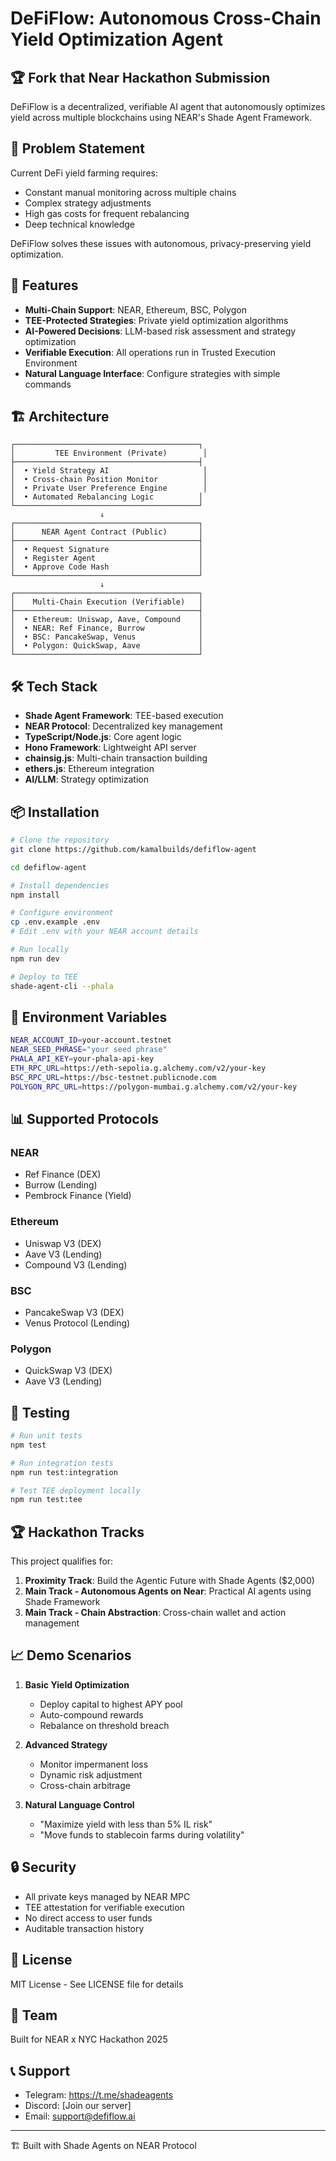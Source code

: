 # DeFiFlow: Autonomous Cross-Chain Yield Optimization Agent

## 🏆 Fork that Near Hackathon Submission

DeFiFlow is a decentralized, verifiable AI agent that autonomously optimizes yield across multiple blockchains using NEAR's Shade Agent Framework.

## 🎯 Problem Statement

Current DeFi yield farming requires:
- Constant manual monitoring across multiple chains
- Complex strategy adjustments
- High gas costs for frequent rebalancing
- Deep technical knowledge

DeFiFlow solves these issues with autonomous, privacy-preserving yield optimization.

## 🚀 Features

- **Multi-Chain Support**: NEAR, Ethereum, BSC, Polygon
- **TEE-Protected Strategies**: Private yield optimization algorithms
- **AI-Powered Decisions**: LLM-based risk assessment and strategy optimization
- **Verifiable Execution**: All operations run in Trusted Execution Environment
- **Natural Language Interface**: Configure strategies with simple commands

## 🏗️ Architecture

```
┌─────────────────────────────────────────┐
│         TEE Environment (Private)        │
├─────────────────────────────────────────┤
│  • Yield Strategy AI                     │
│  • Cross-chain Position Monitor          │
│  • Private User Preference Engine        │
│  • Automated Rebalancing Logic          │
└─────────────────────────────────────────┘
                    ↓
┌─────────────────────────────────────────┐
│      NEAR Agent Contract (Public)       │
├─────────────────────────────────────────┤
│  • Request Signature                    │
│  • Register Agent                       │
│  • Approve Code Hash                    │
└─────────────────────────────────────────┘
                    ↓
┌─────────────────────────────────────────┐
│    Multi-Chain Execution (Verifiable)   │
├─────────────────────────────────────────┤
│  • Ethereum: Uniswap, Aave, Compound    │
│  • NEAR: Ref Finance, Burrow            │
│  • BSC: PancakeSwap, Venus              │
│  • Polygon: QuickSwap, Aave             │
└─────────────────────────────────────────┘
```

## 🛠️ Tech Stack

- **Shade Agent Framework**: TEE-based execution
- **NEAR Protocol**: Decentralized key management
- **TypeScript/Node.js**: Core agent logic
- **Hono Framework**: Lightweight API server
- **chainsig.js**: Multi-chain transaction building
- **ethers.js**: Ethereum integration
- **AI/LLM**: Strategy optimization

## 📦 Installation

```bash
# Clone the repository
git clone https://github.com/kamalbuilds/defiflow-agent

cd defiflow-agent

# Install dependencies
npm install

# Configure environment
cp .env.example .env
# Edit .env with your NEAR account details

# Run locally
npm run dev

# Deploy to TEE
shade-agent-cli --phala
```

## 🔑 Environment Variables

```bash
NEAR_ACCOUNT_ID=your-account.testnet
NEAR_SEED_PHRASE="your seed phrase"
PHALA_API_KEY=your-phala-api-key
ETH_RPC_URL=https://eth-sepolia.g.alchemy.com/v2/your-key
BSC_RPC_URL=https://bsc-testnet.publicnode.com
POLYGON_RPC_URL=https://polygon-mumbai.g.alchemy.com/v2/your-key
```

## 📊 Supported Protocols

### NEAR
- Ref Finance (DEX)
- Burrow (Lending)
- Pembrock Finance (Yield)

### Ethereum
- Uniswap V3 (DEX)
- Aave V3 (Lending)
- Compound V3 (Lending)

### BSC
- PancakeSwap V3 (DEX)
- Venus Protocol (Lending)

### Polygon
- QuickSwap V3 (DEX)
- Aave V3 (Lending)

## 🧪 Testing

```bash
# Run unit tests
npm test

# Run integration tests
npm run test:integration

# Test TEE deployment locally
npm run test:tee
```

## 🏆 Hackathon Tracks

This project qualifies for:
1. **Proximity Track**: Build the Agentic Future with Shade Agents ($2,000)
2. **Main Track - Autonomous Agents on Near**: Practical AI agents using Shade Framework
3. **Main Track - Chain Abstraction**: Cross-chain wallet and action management

## 📈 Demo Scenarios

1. **Basic Yield Optimization**
   - Deploy capital to highest APY pool
   - Auto-compound rewards
   - Rebalance on threshold breach

2. **Advanced Strategy**
   - Monitor impermanent loss
   - Dynamic risk adjustment
   - Cross-chain arbitrage

3. **Natural Language Control**
   - "Maximize yield with less than 5% IL risk"
   - "Move funds to stablecoin farms during volatility"

## 🔒 Security

- All private keys managed by NEAR MPC
- TEE attestation for verifiable execution
- No direct access to user funds
- Auditable transaction history

## 📝 License

MIT License - See LICENSE file for details

## 🤝 Team

Built for NEAR x NYC Hackathon 2025

## 📞 Support

- Telegram: https://t.me/shadeagents
- Discord: [Join our server]
- Email: support@defiflow.ai

---

🏗️ Built with Shade Agents on NEAR Protocol